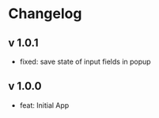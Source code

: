 # Changelog

## v 1.0.1

- fixed: save state of input fields in popup 

## v 1.0.0

- feat: Initial App